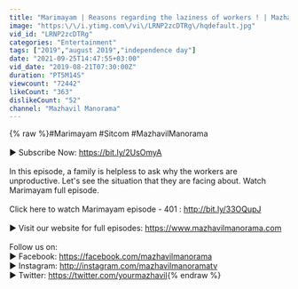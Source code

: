```yaml
---
title: "Marimayam | Reasons regarding the laziness of workers ! | Mazhavil Manorama"
image: "https:\/\/i.ytimg.com\/vi\/LRNP2zcDTRg\/hqdefault.jpg"
vid_id: "LRNP2zcDTRg"
categories: "Entertainment"
tags: ["2019","august 2019","independence day"]
date: "2021-09-25T14:47:55+03:00"
vid_date: "2019-08-21T07:30:00Z"
duration: "PT5M14S"
viewcount: "72442"
likeCount: "363"
dislikeCount: "52"
channel: "Mazhavil Manorama"
---
```

{% raw %}#Marimayam #Sitcom #MazhavilManorama  <br /><br />► Subscribe Now: <a rel="nofollow" target="blank" href="https://bit.ly/2UsOmyA">https://bit.ly/2UsOmyA</a>  <br /><br />In this episode, a family is helpless to ask why the workers are unproductive. Let's see the situation that they are facing about. Watch Marimayam full episode. <br />  <br />Click here to watch Marimayam episode - 401 : <a rel="nofollow" target="blank" href="http://bit.ly/33OQupJ">http://bit.ly/33OQupJ</a><br /><br />►  Visit our website for full episodes: <a rel="nofollow" target="blank" href="https://www.mazhavilmanorama.com">https://www.mazhavilmanorama.com</a> <br /><br />Follow us on: <br />► Facebook: <a rel="nofollow" target="blank" href="https://facebook.com/mazhavilmanorama">https://facebook.com/mazhavilmanorama</a> <br />► Instagram: <a rel="nofollow" target="blank" href="http://instagram.com/mazhavilmanoramatv">http://instagram.com/mazhavilmanoramatv</a> <br />► Twitter: <a rel="nofollow" target="blank" href="https://twitter.com/yourmazhavil">https://twitter.com/yourmazhavil</a>{% endraw %}
